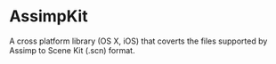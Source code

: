 # AssimpKit
A cross platform library (OS X, iOS) that coverts the files supported by Assimp to Scene Kit (.scn) format.
